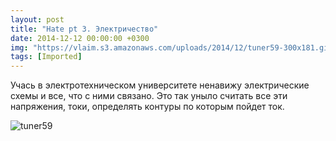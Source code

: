 ```yaml
---
layout: post
title: "Hate pt 3. Электричество"
date: 2014-12-12 00:00:00 +0300
img: "https://vlaim.s3.amazonaws.com/uploads/2014/12/tuner59-300x181.gif"
tags: [Imported]
---
```


Учась в электротехническом университете ненавижу электрические схемы и все, что с ними связано.
Это так уныло считать все эти напряжения, токи, определять контуры по которым пойдет ток. 

![tuner59](tuner59-300x181.gif)